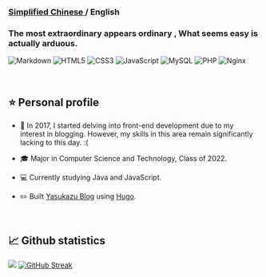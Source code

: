 ### <a href="https://github.com/ahcorn"> Simplified Chinese </a> / <b> English </b> 

### The most extraordinary appears ordinary , What seems easy is actually arduous.

![Markdown](https://img.shields.io/badge/markdown-%23000000.svg?style=for-the-badge&logo=markdown&logoColor=white) 
![HTML5](https://img.shields.io/badge/html5-%23E34F26.svg?style=for-the-badge&logo=html5&logoColor=white) ![CSS3](https://img.shields.io/badge/css3-%231572B6.svg?style=for-the-badge&logo=css3&logoColor=white) ![JavaScript](https://img.shields.io/badge/javascript-%23323330.svg?style=for-the-badge&logo=javascript&logoColor=%23F7DF1E) ![MySQL](https://img.shields.io/badge/mysql-%2300f.svg?style=for-the-badge&logo=mysql&logoColor=white) ![PHP](https://img.shields.io/badge/php-%23777BB4.svg?style=for-the-badge&logo=php&logoColor=white) ![Nginx](https://img.shields.io/badge/nginx-%23009639.svg?style=for-the-badge&logo=nginx&logoColor=white)



<br>



## ⭐ Personal profile 
<tr><td valign="top" width="50%">

- 🌱 In 2017, I started delving into front-end development due to my interest in blogging. However, my skills in this area remain significantly lacking to this day. :(

- 🎓 Major in Computer Science and Technology, Class of 2022.
 
- 💻 Currently studying Java and JavaScript.
  
- ✏️ Built [Yasukazu Blog](https://ahcorn.github.io) using [Hugo](https://gohugo.io). 


</td></tr>
<br/> 





 


## 📈 Github statistics  

![](https://github-readme-stats.vercel.app/api?username=AHCorn&theme=default&hide_border=false&include_all_commits=false&count_private=false&show_icons=true)
[![GitHub Streak](https://github-readme-streak-stats.herokuapp.com?user=ahcorn&card_width=360&hide_current_streak=true)](https://git.io/streak-stats)

